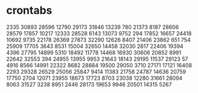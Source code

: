# crontabs
2335
30893
28596
12790
29173
31846
13239
780
21373
8187
28606
28579
17857
10217
12333
28528
6143
13073
9752
294
17852
16657
24418
10692
9735
22178
26369
27873
32290
12626
8407
21406
23862
651
754
25909
17705
3643
8531
15004
32650
14458
32030
2817
22406
19394
4396
27795
14899
5310
18492
11778
14468
16930
30606
20852
8991
22642
32553
394
24955
13955
9953
21643
18143
29195
11537
29123
57
4916
8566
14991
22322
8682
28884
19500
29050
3710
27171
17121
16408
2293
29328
26529
25056
25847
9414
11383
21758
24787
14636
20759
17750
2704
12071
23955
18673
17723
8703
23038
12280
31661
28094
8063
31527
3238
8951
2446
28173
19653
9946
20501
14315
5267
